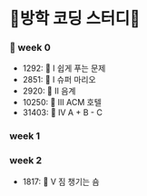 # 🌊방학 코딩 스터디🐬
### 🦔 week 0
- 1292: 🥉 I 쉽게 푸는 문제
- 2851: 🥉 I 슈퍼 마리오
- 2920: 🥉 II 음계
- 10250: 🥉 III ACM 호텔
- 31403: 🥉 IV A + B - C

### week 1
 

### week 2
- 1817: 🥈 V 짐 챙기는 숌
